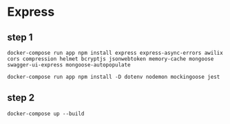 # Express 

## step 1

```shell
docker-compose run app npm install express express-async-errors awilix cors compression helmet bcryptjs jsonwebtoken memory-cache mongoose swagger-ui-express mongoose-autopopulate
```
```shell
docker-compose run app npm install -D dotenv nodemon mockingoose jest
```
## step 2

```shell
docker-compose up --build
```

